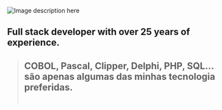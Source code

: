 <!--
**dalmogouveas/dalmogouveas** is a ✨ _special_ ✨ repository because its `README.md` (this file) appears on your GitHub profile.

Here are some ideas to get you started:

- 🔭 I’m currently working on ...
- 🌱 I’m currently learning ...
- 👯 I’m looking to collaborate on ...
- 🤔 I’m looking for help with ...
- 💬 Ask me about ...
- 📫 How to reach me: ...
- 😄 Pronouns: ...
- ⚡ Fun fact: ...
-->

![Image description here](https://avatars.githubusercontent.com/u/52049067?s=400&u=6027082ae6696019c039f83d4fb43f994374f95a&v=4 "Welcome to my GitHub")
## Full stack developer with over 25 years of experience. <br>

> ## COBOL, Pascal, Clipper, Delphi, PHP, SQL... são apenas algumas das minhas tecnologia preferidas. <br> <br>
